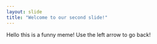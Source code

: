 ```yaml
---
layout: slide
title: "Welcome to our second slide!"
---
```

Hello this is a funny meme!
Use the left arrow to go back!
